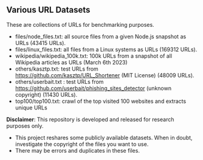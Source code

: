 ## Various URL Datasets

These are collections of URLs for  benchmarking purposes.

- files/node_files.txt: all source files from a given Node.js snapshot as URLs (43415 URLs).
- files/linux_files.txt: all files from a Linux systems as URLs (169312 URLs).
- wikipedia/wikipedia_100k.txt: 100k URLs from a snapshot of all Wikipedia articles as URLs (March 6th 2023)
- others/kasztp.txt: test URLs from https://github.com/kasztp/URL_Shortener (MIT License) (48009 URLs).
- others/userbait.txt : test URLs from https://github.com/userbait/phishing_sites_detector (unknown copyright) (11430 URLs).
- top100/top100.txt: crawl of  the top visited 100 websites and extracts unique URLs

**Disclaimer**: This repository is developed and released for research purposes only. 
  - This project reshares some publicly available datasets. When in doubt, investigate the copyright of the files you want to use. 
  - There may be errors and duplicates in these files.
